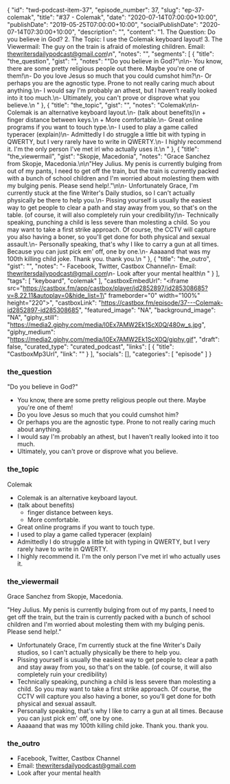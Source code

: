 {
	"id": "twd-podcast-item-37",
	"episode_number": 37,
	"slug": "ep-37-colemak",
	"title": "#37 - Colemak",
	"date": "2020-07-14T07:00:00+10:00",
	"publishDate": "2019-05-25T07:00:00+10:00",
	"socialPublishDate": "2020-07-14T07:30:00+10:00",
	"description": "",
	"content": "1. The Question: Do you believe in God? 2. The Topic: I use the Colemak keyboard layout! 3. The Viewermail: The guy on the train is afraid of molesting children. Email: thewritersdailypodcast@gmail.com\n",
	"notes": "",
	"segments": [
		{
			"title": "the_question",
			"gist": "",
			"notes": "\"Do you believe in God?\"\n\n- You know, there are some pretty religious people out there. Maybe you're one of them!\n- Do you love Jesus so much that you could cumshot him?\n- Or perhaps you are the agnostic type. Prone to not really caring much about anything.\n- I would say I'm probably an athest, but I haven't really looked into it too much.\n- Ultimately, you can't prove or disprove what you believe.\n      "
		},
		{
			"title": "the_topic",
			"gist": "",
			"notes": "Colemak\n\n- Colemak is an alternative keyboard layout.\n- (talk about benefits)\n  + finger distance between keys.\n  + More comfortable.\n- Great online programs if you want to touch type.\n- I used to play a game called typeracer (explain)\n- Admittedly I do struggle a little bit with typing in QWERTY, but I very rarely have to write in QWERTY.\n- I highly recommend it. I'm the only person I've met irl who actually uses it.\n      "
		},
		{
			"title": "the_viewermail",
			"gist": "Skopje, Macedonia",
			"notes": "Grace Sanchez from Skopje, Macedonia.\n\n\"Hey Julius. My penis is currently bulging from out of my pants, I need to get off the train, but the train is currently packed with a bunch of school children and I'm worried about molesting them with my bulging penis. Please send help!.\"\n\n- Unfortunately Grace, I'm currently stuck at the fine Writer's Daily studios, so I can't actually physically be there to help you.\n- Pissing yourself is usually the easiest way to get people to clear a path and stay away from you, so that's on the table. (of course, it will also completely ruin your credibility)\n- Technically speaking, punching a child is less severe than molesting a child. So you may want to take a first strike approach. Of course, the CCTV will capture you also having a boner, so you'll get done for both physical and sexual assault.\n- Personally speaking, that's why I like to carry a gun at all times. Because you can just pick em' off, one by one.\n- Aaaaand that was my 100th killing child joke. Thank you. thank you.\n      "
		},
		{
			"title": "the_outro",
			"gist": "",
			"notes": "- Facebook, Twitter, Castbox Channel\n- Email: thewritersdailypodcast@gmail.com\n- Look after your mental health\n      "
		}
	],
	"tags": [
		"keyboard",
		"colemak"
	],
	"castboxEmbedUrl": "<iframe src=\"https://castbox.fm/app/castbox/player/id2852897/id285308685?v=8.22.11&autoplay=0&hide_list=1\" frameborder=\"0\" width=\"100%\" height=\"220\"></iframe>",
	"castboxLink": "https://castbox.fm/episode/37---Colemak-id2852897-id285308685",
	"featured_image": "NA",
	"background_image": "NA",
	"giphy_still": "https://media2.giphy.com/media/l0Ex7AMW2Ek1ScX0Q/480w_s.jpg",
	"giphy_medium": "https://media2.giphy.com/media/l0Ex7AMW2Ek1ScX0Q/giphy.gif",
	"draft": false,
	"curated_type": "curated_podcast",
	"links": [
		{
			"title": "CastboxMp3Url",
			"link": ""
		}
	],
	"socials": [],
	"categories": [
		"episode"
	]
}

### the_question

"Do you believe in God?"

- You know, there are some pretty religious people out there. Maybe you're one of them!
- Do you love Jesus so much that you could cumshot him?
- Or perhaps you are the agnostic type. Prone to not really caring much about anything.
- I would say I'm probably an athest, but I haven't really looked into it too much.
- Ultimately, you can't prove or disprove what you believe.
      
### the_topic

Colemak

- Colemak is an alternative keyboard layout.
- (talk about benefits)
  + finger distance between keys.
  + More comfortable.
- Great online programs if you want to touch type.
- I used to play a game called typeracer (explain)
- Admittedly I do struggle a little bit with typing in QWERTY, but I very rarely have to write in QWERTY.
- I highly recommend it. I'm the only person I've met irl who actually uses it.
      
### the_viewermail

Grace Sanchez from Skopje, Macedonia.

"Hey Julius. My penis is currently bulging from out of my pants, I need to get off the train, but the train is currently packed with a bunch of school children and I'm worried about molesting them with my bulging penis. Please send help!."

- Unfortunately Grace, I'm currently stuck at the fine Writer's Daily studios, so I can't actually physically be there to help you.
- Pissing yourself is usually the easiest way to get people to clear a path and stay away from you, so that's on the table. (of course, it will also completely ruin your credibility)
- Technically speaking, punching a child is less severe than molesting a child. So you may want to take a first strike approach. Of course, the CCTV will capture you also having a boner, so you'll get done for both physical and sexual assault.
- Personally speaking, that's why I like to carry a gun at all times. Because you can just pick em' off, one by one.
- Aaaaand that was my 100th killing child joke. Thank you. thank you.
      
### the_outro

- Facebook, Twitter, Castbox Channel
- Email: thewritersdailypodcast@gmail.com
- Look after your mental health
      
